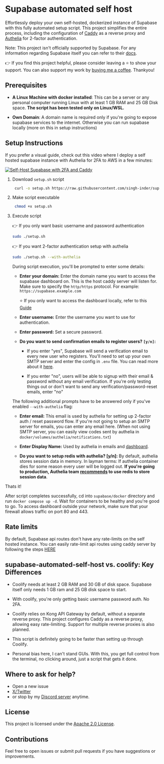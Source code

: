 # Supabase automated self host

Effortlessly deploy your own self-hosted, dockerized instance of Supabase with this fully automated setup script. This project simplifies the entire process, including the configuration of [Caddy](https://github.com/caddyserver/caddy) as a reverse proxy and [Authelia](https://github.com/authelia/authelia) for 2-factor authentication.

Note: This project isn't officially supported by Supabase. For any information regarding Supabase itself you can refer to their [docs](https://supabase.com/docs).

👉 If you find this project helpful, please consider leaving a ⭐ to show your support. You can also support my work by [buying me a coffee](https://buymeacoffee.com/_inder1). Thankyou!

## Prerequisites

- **A Linux Machine with docker installed**: This can be a server or any personal computer running Linux with at least 1 GB RAM and 25 GB Disk space. **The script has been tested only on Linux/WSL.**

- **Own Domain**: A domain name is required only if you're going to expose supabase services to the internet. Otherwise you can run supabase locally (more on this in setup instructions)

## Setup Instructions

If you prefer a visual guide, check out this video where I deploy a self hosted supabase instance with Authelia for 2FA to AWS in a few minutes:

[![Self-Host Supabase with 2FA and Caddy](https://imgur.com/mCM0ZRG.jpeg)](https://www.youtube.com/watch?v=XhTBCGb0rTM "Self-Host Supabase with 2FA and Caddy - Just Run One Script!")

1. Download `setup.sh` script

   ```bash
    curl -o setup.sh https://raw.githubusercontent.com/singh-inder/supabase-automated-self-host/refs/heads/main/setup.sh
   ```

2. Make script executable

   ```bash
    chmod +x setup.sh
   ```

3. Execute script

   👉 If you only want basic username and password authentication

   ```bash
   sudo ./setup.sh
   ```

   👉 If you want 2-factor authentication setup with authelia

   ```bash
   sudo ./setup.sh --with-authelia
   ```

   During script execution, you'll be prompted to enter some details:

   - **Enter your domain:** Enter the domain name you want to access the supabase dashboard on. This is the host caddy server will listen for. Make sure to specify the `http/https` protocol.
     For example: `https://supabase.example.com`

     ⭐ If you only want to access the dashboard locally, refer to this [Guide](https://github.com/singh-inder/supabase-automated-self-host/discussions/6)

   - **Enter username:** Enter the username you want to use for authentication.

   - **Enter password:** Set a secure password.

   - **Do you want to send confirmation emails to register users? `[y/n]`:**

     - If you enter "yes", Supabase will send a verification email to every new user who registers. You'll need to set up your own SMTP server and enter the config in `.env` file. You can read more about it [here](https://supabase.com/docs/guides/self-hosting/docker#configuring-an-email-server).

     - If you enter "no", users will be able to signup with their email & password without any email verification. If you're only testing things out or don't want to send any verification/password-reset emails, enter "no"

   The following additional prompts have to be answered only if you've enabled `--with-authelia` flag:

   - **Enter email:** This email is used by authelia for setting up 2-factor auth / reset password flow. If you're not going to setup an SMTP server for emails, you can enter any email here. (When not using SMTP server, you can easily view codes sent by authelia in `docker/volumes/authelia/notifications.txt`)

   - **Enter Display Name:** Used by authelia in emails and [dashboard](https://gist.github.com/user-attachments/assets/a7a4c0b8-920e-4b61-9bb5-1cae26d5bbe9).

   - **Do you want to setup redis with authelia? [y/n]:** By default, authelia stores session data in memory. In layman terms: If authelia container dies for some reason every user will be logged out. **If you're going to production, Authelia team [recommends](https://www.authelia.com/configuration/session/redis/) to use redis to store session data**.

Thats it!

After script completes successfully, cd into `supabase/docker` directory and run `docker compose up -d`. Wait for containers to be healthy and you're good to go. To access dashboard outside your network, make sure that your firewall allows traffic on port 80 and 443.

## Rate limits

By default, Supabase api routes don't have any rate-limits on the self hosted instance. You can easily rate-limit api routes using caddy server by following the steps [HERE](https://github.com/singh-inder/supabase-automated-self-host/discussions/19)

## supabase-automated-self-host vs. coolify: Key Differences

- Coolify needs at least 2 GB RAM and 30 GB of disk space. Supabase itself only needs 1 GB ram and 25 GB disk space to start.

- With coolify, you're only getting basic username password auth. No 2FA.

- Coolify relies on Kong API Gateway by default, without a separate reverse proxy. This project configures Caddy as a reverse proxy, allowing easy rate-limiting. Support for multiple reverse proxies is also planned.

- This script is definitely going to be faster than setting up through Coolify.

- Personal bias here, I can't stand GUIs. With this, you get full control from the terminal, no clicking around, just a script that gets it done.

## Where to ask for help?

- Open a new issue
- [X/Twitter](https://x.com/_inder1)
- or stop by my [Discord server](https://discord.gg/Pbpm7NsVjG) anytime.

## License

This project is licensed under the [Apache 2.0 License](LICENSE).

## Contributions

Feel free to open issues or submit pull requests if you have suggestions or improvements.

